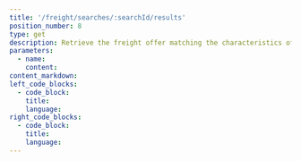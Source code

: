 ```yaml
---
title: '/freight/searches/:searchId/results'
position_number: 8
type: get
description: Retrieve the freight offer matching the characteristics of the search
parameters:
  - name:
    content:
content_markdown:
left_code_blocks:
  - code_block:
    title:
    language:
right_code_blocks:
  - code_block:
    title:
    language:
---
```

